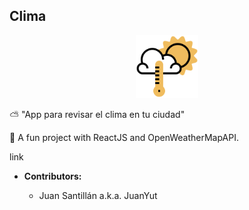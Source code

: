 ## Clima

<p align="center">
  <img src="src/images/clima.png" width="100"/>
 </p>

⛅ "App para revisar el clima en tu ciudad"

👻 A fun project with ReactJS and OpenWeatherMapAPI.

link

- **Contributors:**

  - Juan Santillán a.k.a. JuanYut

